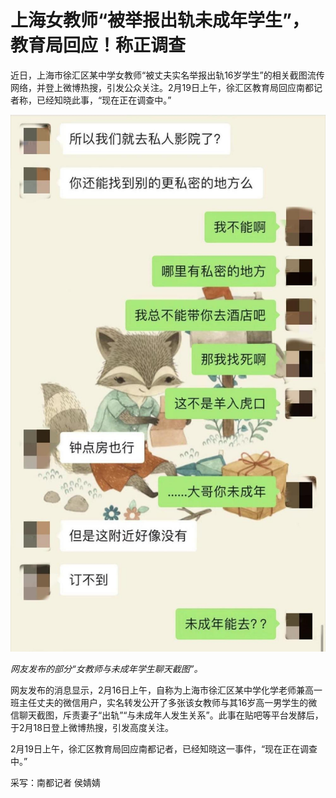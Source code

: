 # 上海女教师“被举报出轨未成年学生”，教育局回应！称正调查

近日，上海市徐汇区某中学女教师“被丈夫实名举报出轨16岁学生”的相关截图流传网络，并登上微博热搜，引发公众关注。2月19日上午，徐汇区教育局回应南都记者称，已经知晓此事，“现在正在调查中。”

![68f0e07cbffe2dc55015518402bf12a6.jpg](https://raw.githubusercontent.com/qqhsx/qqnews_image/main/2024/02/19/上海女教师“被举报出轨未成年学生”，教育局回应！称正调查/68f0e07cbffe2dc55015518402bf12a6.jpg)

_网友发布的部分“女教师与未成年学生聊天截图”。_

网友发布的消息显示，2月16日上午，自称为上海市徐汇区某中学化学老师兼高一班主任丈夫的微信用户，实名转发公开了多张该女教师与其16岁高一男学生的微信聊天截图，斥责妻子“出轨”“与未成年人发生关系”。此事在贴吧等平台发酵后，于2月18日登上微博热搜，引发高度关注。

2月19日上午，徐汇区教育局回应南都记者，已经知晓这一事件，“现在正在调查中。”

采写：南都记者 侯婧婧

